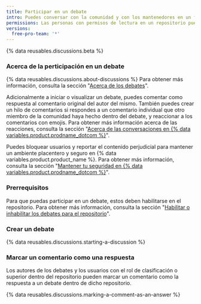 ```yaml
---
title: Participar en un debate
intro: Puedes conversar con la comunidad y con los mantenedores en un foro dentro del repositorio de un proyecto en {% data variables.product.product_name %}.
permissions: Las personas con permisos de lectura en un repositorio pueden participar en debates dentro del mismo.
versions:
  free-pro-team: '*'
---
```


{% data reusables.discussions.beta %}

### Acerca de la perticipación en un debate

{% data reusables.discussions.about-discussions %} Para obtener más información, consulta la sección "[Acerca de los debates](/discussions/collaborating-with-your-community-using-discussions/about-discussions)".

Adicionalmente a iniciar o visualizar un debate, puedes comentar como respuesta al comentario original del autor del mismo. También puedes crear un hilo de comentarios si respondes a un comentario individual que otro miembro de la comunidad haya hecho dentro del debate, y reaccionar a los comentarios con emojis. Para obtener más información acerca de las reacciones, consulta la sección "[Acerca de las conversaciones en {% data variables.product.prodname_dotcom %}](/github/collaborating-with-issues-and-pull-requests/about-conversations-on-github#reacting-to-ideas-in-comments)".

Puedes bloquear usuarios y reportar el contenido perjudicial para mantener un ambiente placentero y seguro en {% data variables.product.product_name %}. Para obtener más información, consulta la sección "[Mantener tu seguridad en {% data variables.product.prodname_dotcom %}](/github/building-a-strong-community/maintaining-your-safety-on-github)".

### Prerrequisitos

Para que puedas participar en un debate, estos deben habilitarse en el repositorio. Para obtener más información, consulta la sección "[Habilitar o inhabilitar los debates para el repositorio](/github/administering-a-repository/enabling-or-disabling-github-discussions-for-a-repository)".

### Crear un debate

{% data reusables.discussions.starting-a-discussion %}

### Marcar un comentario como una respuesta

Los autores de los debates y los usuarios con el rol de clasificación o superior dentro del repositorio pueden marcar un comentario como la respuesta a un debate dentro de dicho repositorio.

{% data reusables.discussions.marking-a-comment-as-an-answer %}
